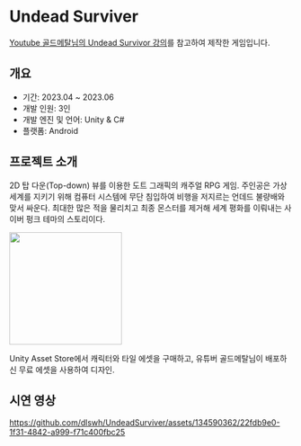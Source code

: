 # Undead Surviver

[Youtube 골드메탈님의 Undead Survivor 강의](https://www.youtube.com/watch?v=MmW166cHj54&list=PLO-mt5Iu5TeZF8xMHqtT_DhAPKmjF6i3x)를 참고하여 제작한 게임입니다. 


## 개요
- 기간: 2023.04 ~ 2023.06
- 개발 인원: 3인
- 개발 엔진 및 언어: Unity & C#
- 플랫폼: Android

  

## 프로젝트 소개
2D 탑 다운(Top-down) 뷰를 이용한 도트 그래픽의 캐주얼 RPG 게임.  주인공은 가상 세계를 지키기 위해  컴퓨터 시스템에 무단 침입하여 비행을 저지르는 언데드 불량배와 맞서 싸운다. 최대한 많은 적을 물리치고 최종 몬스터를 제거해 세계 평화를 이뤄내는 사이버 펑크 테마의 스토리이다.

<img src = "https://github.com/dlswh/UndeadSurviver/assets/134590362/03b0f942-a39e-49db-a8ab-4e545f5f0586.png" width = "200" height = "200">

Unity Asset Store에서 캐릭터와 타일 에셋을 구매하고, 유튜버 골드메탈님이 배포하신 무료 에셋을 사용하여 디자인. 



## 시연 영상

https://github.com/dlswh/UndeadSurviver/assets/134590362/22fdb9e0-1f31-4842-a999-f71c400fbc25

